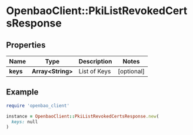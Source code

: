 # OpenbaoClient::PkiListRevokedCertsResponse

## Properties

| Name | Type | Description | Notes |
| ---- | ---- | ----------- | ----- |
| **keys** | **Array&lt;String&gt;** | List of Keys | [optional] |

## Example

```ruby
require 'openbao_client'

instance = OpenbaoClient::PkiListRevokedCertsResponse.new(
  keys: null
)
```


